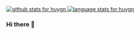 <a href="https://github.com/huygn">
  <img src="https://github-readme-stats.vercel.app/api?username=huygn&show_icons=true&icon_color=0366d6&bg_color=ffffff&hide_title=true" alt="github stats for huygn">
</a>

<a href="https://github.com/huygn?tab=repositories">
  <img src="https://github-readme-stats.vercel.app/api/top-langs?username=huygn&layout=compact" alt="language stats for huygn">
</a>

### Hi there 👋
